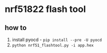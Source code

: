 # nrf51822 flash tool

## how to
1. install pyocd - `pip install --pre -U pyocd`
2. `python nrf51_flashtool.py -i app.hex`

